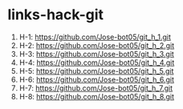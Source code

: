 # links-hack-git
1) H-1: https://github.com/Jose-bot05/git_h_1.git
2) H-2: https://github.com/Jose-bot05/git_h_2.git
3) H-3: https://github.com/Jose-bot05/git_h_3.git
4) H-4: https://github.com/Jose-bot05/git_h_4.git
5) H-5: https://github.com/Jose-bot05/git_h_5.git
6) H-6: https://github.com/Jose-bot05/git_h_6.git
7) H-7: https://github.com/Jose-bot05/git_h_7.git
8) H-8: https://github.com/Jose-bot05/git_h_8.git
